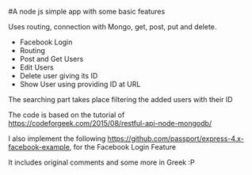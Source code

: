 #A node js simple app with some basic features 

Uses routing, connection with Mongo, get, post, put and delete. 

- Facebook Login 
- Routing
- Post and Get Users
- Edit Users
- Delete user giving its ID
- Show User using providing ID at URL

The searching part takes place filtering the added users with their ID

The code is based on the tutorial of https://codeforgeek.com/2015/08/restful-api-node-mongodb/

I also implement the following https://github.com/passport/express-4.x-facebook-example,
for the Facebook Login Feature

It includes original comments and some more in Greek :P
